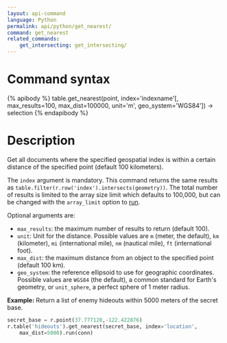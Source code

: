 ```yaml
---
layout: api-command
language: Python
permalink: api/python/get_nearest/
command: get_nearest
related_commands:
    get_intersecting: get_intersecting/
---
```


# Command syntax #

{% apibody %}
table.get_nearest(point, index='indexname'[, max_results=100, max_dist=100000, unit='m', geo_system='WGS84']) &rarr; selection<array>
{% endapibody %}

# Description #

Get all documents where the specified geospatial index is within a certain distance of the specified point (default 100 kilometers).

The `index` argument is mandatory. This command returns the same results as `table.filter(r.row('index').intersects(geometry))`. The total number of results is limited to the array size limit which defaults to 100,000, but can be changed with the `array_limit` option to [run](/api/python/run).

Optional arguments are:

* `max_results`: the maximum number of results to return (default 100).
* `unit`: Unit for the distance. Possible values are `m` (meter, the default), `km` (kilometer), `mi` (international mile), `nm` (nautical mile), `ft` (international foot).
* `max_dist`: the maximum distance from an object to the specified point (default 100 km).
* `geo_system`: the reference ellipsoid to use for geographic coordinates. Possible values are `WGS84` (the default), a common standard for Earth's geometry, or `unit_sphere`, a perfect sphere of 1 meter radius.

__Example:__ Return a list of enemy hideouts within 5000 meters of the secret base.

```py
secret_base = r.point(37.777128,-122.422876)
r.table('hideouts').get_nearest(secret_base, index='location',
    max_dist=5000).run(conn)
```
